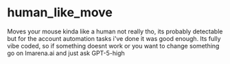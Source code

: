 # human_like_move
Moves your mouse kinda like a human not really tho, its probably detectable but for the account automation tasks i've done it was good enough. Its fully vibe coded, so if something doesnt work or you want to change something go on lmarena.ai and just ask GPT-5-high
